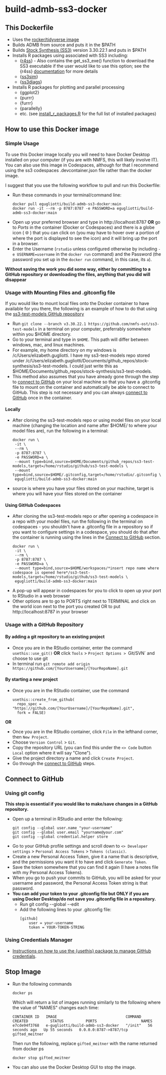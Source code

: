 # build-admb-ss3-docker

## This Dockerfile
- Uses the [rocker/tidyverse image](https://rocker-project.org/images/versioned/rstudio.html)
- Builds ADMB from source and puts it in the $PATH
- Builds [Stock Synthesis (SS3)](https://github.com/nmfs-ost/ss3-source-code) version 3.30.22.1 and puts in $PATH
- Installs R packages using associated with SS3 including:
  - {[r4ss](https://github.com/r4ss/r4ss)} - Also contains the get_ss3_exe() function to download the SS3 executable if the user would like to use this option; see the {r4ss} [documentation](https://r4ss.github.io/r4ss/articles/r4ss-intro-vignette.html) for more details
  - {[ss3sim](https://github.com/ss3sim/ss3sim)}
  - {[ss3diags](https://github.com/jabbamodel/ss3diags)}
- Installs R packages for plotting and parallel processing
  - {ggplot2}
  - {purrr}
  - {furrr}
  - {parallelly}
  - etc. (see [install_r_packages.R](https://github.com/e-perl-NOAA/build-admb-ss3-docker/blob/main/install_r_packages.R) for the full list of installed packages)

## How to use this Docker image
### Simple Usage
To use this Docker image locally you will need to have Docker Desktop installed on your computer (if you are with NMFS, this will likely involve IT). You can also use this image in Codespaces, although for that I recommend using the ss3 codespaces .devcontainer.json file rather than the docker image.

I suggest that you use the following workflow to pull and run this Dockerfile:
- Run these commands in your terminal/command line:
  ```
  docker pull egugliotti/build-admb-ss3-docker:main
  docker run -it --rm -p 8787:8787 -e PASSWORD=a egugliotti/build-admb-ss3-docker:main
  ```
- Open up your preferred browser and type in http://localhost:8787 **OR** go to *Ports* in the container (Docker or Codespaces) and there is a globe icon ( :globe_with_meridians: ) that you can click on (you may have to hover over a portion of where the port is displayed to see the icon) and it will bring up the port in a browser.
- Enter the Username (`rstudio` unless configured otherwise by including `-e USERNAME=username` in the `docker run` command) and the Password (the password you set up in the `docker run` command, in this case, its `a`).

**Without saving the work you did some way, either by committing to a GitHub repository or downloading the files, anything that you did will disappear**

### Usage with Mounting Files and .gitconfig file
If you would like to mount local files onto the Docker container to have available for you there, the following is an example of how to do that using the [ss3-test-models GitHub repository](https://github.com/nmfs-ost/ss3-test-models)
- Run `git clone --branch v3.30.22.1 https://github.com/nmfs-ost/ss3-test-models` in a terminal on your computer, preferrably somewhere within you $HOME directory.
- Go to your terminal and type in `$HOME`. This path will differ between windows, mac, and linux machines.
- For example, my home directory on my windows is /c/Users/elizabeth.gugliotti. I have my ss3-test-models repo stored under /c/Users/elizabeth.gugliotti/Documents/github_repos/stock-synthesis/ss3-test-models. I could just write this as $HOME/Documents/github_repos/stock-synthesis/ss3-test-models.
- This method also assumes that you have already gone through the step to [connect to GitHub](#connect-to-github) on your local machine so that you have a .gitconfig file to mount on the container and automatically be able to connect to GitHub. This step is not necessary and you can always [connect to GitHub](#connect-to-github) once in the container.

#### Locally
- After cloning the ss3-test-models repo or using model files on your local machine (changing the location and name after $HOME/ to where your model files are), run the following in a terminal:
  ```
  docker run \
   -it \
   --rm \
   -p 8787:8787 \
   -e PASSWORD=a \
   --mount type=bind,source=$HOME/Documents/github_repos/ss3-test-models,target=/home/rstudio/github/ss3-test-models \
   --mount type=bind,source=$HOME/.gitconfig,target=/home/rstudio/.gitconfig \
   egugliotti/build-admb-ss3-docker:main
  ```
- source is where you have your files stored on your machine, target is where you will have your files stored on the container

#### Using GitHub Codespaces
- After cloning the ss3-test-models repo or after opening a codespace in a repo with your model files, run the following in the terminal on codespaces - you shouldn't have a .gitconfig file in a repository so if you want to configure settings in a codespace, you should do that after the container is running using the lines in the [Connect to GitHub](#connect-to-github) section.
  ```
  docker run \
   -it \
   --rm \
   -p 8787:8787 \
   -e PASSWORD=a \
   --mount type=bind,source=$HOME/workspaces/*insert repo name where codespace is opened here*/ss3-test-models,target=/home/rstudio/github/ss3-test-models \
   egugliotti/build-admb-ss3-docker:main
  ```
- A pop-up will appear in codespaces for you to click to open up your port to RStudio in a web browser
- Other options are to go to PORTS right next to TERMINAL and click on the world icon next to the port you created OR to put http://localhost:8787 in your browser

### Usage with a GitHub Repository
#### By adding a git repository to an existing project
- Once you are in the RStudio container, enter the command `usethis::use_git()` **OR** click `Tools` > `Project Options > `Git/SVN` and choose to use git
- In terminal run `git remote add origin https://github.com/[YourUsername]/[YourRepoName].git`
  
#### By starting a new project
- Once you are in the RStudio container, use the command
  ```
  usethis::create_from_github(
    repo_spec = "https://github.com/[YourUsername]/[YourRepoName].git",
    fork = FALSE)
  ```
**OR**
- Once you are in the RStudio container, click `File` in the lefthand corner, then `New Project`.
- Choose `Version Control` > `Git`.
- Copy the repository URL (you can find this under the `<> Code` button `Local` option where it will say "Clone").
- Give the project directory a name and click `Create Project`.
- Go through the [connect to GitHub](#connect-to-github) steps.

## Connect to GitHub
### Using git config
**This step is essential if you would like to make/save changes in a GitHub repository.**
- Open up a terminal in RStudio and enter the following:
  ```
  git config --global user.name "your-username"
  git config --global user.email "yourname@your.com"
  git config --global credential.helper store
  ```
- Go to your GitHub profile settings and scroll down to `<> Developer settings` > `Personal Access Tokens` > `Tokens (classic)`.
- Create a new Personal Access Token, give it a name that is descriptive, and the permissions you want it to have and click `Generate Token`.
- Save the token somewhere that you can find it again (I have a notes file with my Personal Access Tokens).
- When you go to push your commits to GitHub, you will be asked for your username and password, the Personal Access Token string is that password.
- **You can add your token to your .gitconfig file but ONLY if you are using Docker Desktop/do not save you .gitconfig file in a repository.**
  - Run git config --global --edit
  - Add the following lines to your .gitconfig file:
    ```
    [github]
  	    user = your-username
        token = YOUR-TOKEN-STRING
    ``` 
### Using Credentials Manager
- [Instructions on how to use the {usethis} package to manage GitHub credentials](https://gist.github.com/Z3tt/3dab3535007acf108391649766409421).
  
## Stop Image
- Run the following commands
  ```
  docker ps
  ```
  Which will return a list of images running similarly to the following where the value of "NAMES" changes each time:
  ```
  CONTAINER ID   IMAGE                               COMMAND   CREATED          STATUS          PORTS                    NAMES
  e7cde94f3768   e-gugliotti/build-admb-ss3-docker   "/init"   56 seconds ago   Up 55 seconds   0.0.0.0:8787->8787/tcp   gifted_meitner
  ```
  Then run the following, replace `gifted_meitner` with the name returned from docker ps
  ```
  docker stop gifted_meitner
  ```
- You can also use the Docker Desktop GUI to stop the image.
